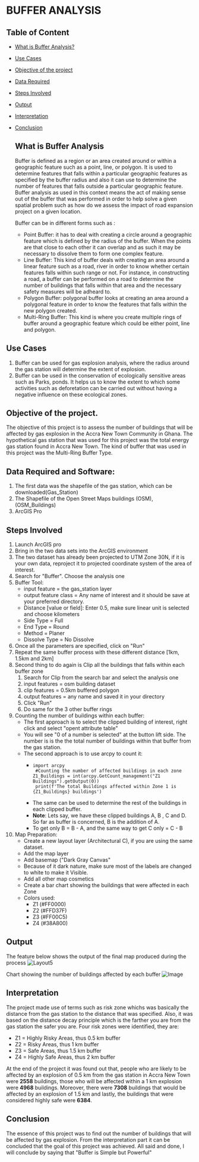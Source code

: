 # BUFFER ANALYSIS
## Table of Content
- [What is Buffer Analysis?](#what-is-buffer-analysis)
- [Use Cases](#use-cases)
- [Objective of the project](#objective-of-the-project)
- [Data Required](#data-required)
- [Steps Involved](#steps-involved)
- [Output](#output)
- [Interpretation](#interpretation)
- [Conclusion](#conclusion)

  ## What is Buffer Analysis
  Buffer is defined as a region or an area created around or within a geographic feature such as a point, line, or polygon.
  It is used to determine features that falls within a particular geographic features as specified by the buffer radius and also it can use to determine the number of features that falls outside a particular geographic feature. Buffer analysis as used in this context means the act of making sense out of the buffer that was performed in order to help solve a given spatial problem such as how do we assess the impact of road expansion project on a given location.

  Buffer can be in different forms such as :
    * Point Buffer: it has to deal with creating a circle around a geographic feature which is defined by the radius of the buffer. When the points are that close to each other it  can overlap and as such it may be necessary to dissolve them to form one complex feature.
    * Line Buffer: This kind of buffer deals with creating an area around a linear feature such as a road, river in order to know whether certain features falls within such range or not. For  instance, in constructing a road, a buffer can be performed on a road to determine the number of buildings that falls within that area and the necessary safety measures will be  adheard to.
    * Polygon Buffer: polygonal buffer looks at creating an area around a polygonal feature in order to know the features that falls within the new polygon created.
    * Multi-Ring Buffer: This kind is where you create multiple rings of buffer around a geographic feature which could be either point, line and polygon.
## Use Cases
1. Buffer can be used for gas explosion analysis, where the radius around the gas station will determine the extent of explosion.
2. Buffer can be used in the conservation of ecologically sensitive areas such as Parks, ponds. It helps us to know the extent to which some activities such as deforetation can be carried out without having a negative influence on these ecological zones.

## Objective of the project.
The objective of this project is to assess the number of buildings that will be affected by gas explosion in the Accra New Town Community in Ghana.
The hypothetical gas station that was used for this project was the total energy gas station found in Accra New Town.
The kind of buffer that was used in this project was the Multi-Ring Buffer Type.


## Data Required and Software:
  1. The first data was the shapefile of the gas station, which can be downloaded(Gas_Station)
  2. The Shapefile of the Open Street Maps buildings (OSM), (OSM_Buildings)
  3. ArcGIS Pro 

## Steps Involved
1. Launch ArcGIS pro
2. Bring in the two data sets into the ArcGIS environment
3. The two dataset has already been projected to UTM Zone 30N, if it is your own data, reproject it to projected coordinate system of the area of interest.
4. Search for "Buffer". Choose the analysis one
5. Buffer Tool:
   * input feature  = the gas_station layer
   * output feature class = Any name of interest and it should be save at your preferred directory.
   * Distance [value or field]: Enter 0.5, make sure linear unit is selected and choose kilometers
   * Side Type = Full
   * End Type = Round
   * Method = Planer
   * Dissolve Type = No Dissolve
6. Once all the parameters are specified, click on "Run"
7. Repeat the same buffer process with these different distance [1km, 1.5km and 2km]
8. Second thing to do again is Clip all the buildings that falls within each buffer zone
     1. Search for Clip  from the search bar and select the analysis one
     2. input features = osm building dataset
     3. clip features = 0.5km buffered polygon
     4. output features = any name and saved it in your directory
     5. Click "Run"
     6. Do same for the 3 other buffer rings
9. Counting the number of buildings within each buffer:
      * The first approach is to select the clipped building of interest, right click and select "opent attribute table"
      * You will see "0 of a number is selected" at the button lift side. The number is is the the total number of buildings within that buffer from the gas station.
      * The second approach is to use arcpy to count it:
          * ```
            import arcpy
             #Counting the number of affected buildings in each zone
            Z1_Buildings = int(arcpy.GetCount_management("Z1 Buildings").getOutput(0))
             print(f'The total Buildings affected within Zone 1 is {Z1_Buildings} buildings')
            ```
        * The same can be used to determine the rest of the buildings in each clipped buffer.
        * **Note**: Lets say, we have these clipped buildings A, B , C and D. So far as buffer is concerned, B is the addition of A.
        * To get only B = B - A, and the same way to get C only = C - B
  10. Map Preparation:
        * Create a new layout layer (Architectural C), if you are using the same dataset.
        * Add the map layer
        * Add basemap ("Dark Gray Canvas"
        * Because of it dark nature, make sure most of the labels are changed to white to make it Visible.
        * Add all other map cosmetics
        * Create a bar chart showing the buildings that were affected in each Zone
        * Colors used: 
            * Z1 (#FF0000)
            * Z2 (#FFD37F)
            * Z3 (#FF00C5)
            * Z4 (#38A800)

## Output
The feature below shows the output of the final map produced during the process
![Layout5](https://github.com/user-attachments/assets/aa3a1efd-2a20-473e-8883-281aff45c8a2)

Chart showing the number of buildings affected by each buffer
![Image](https://github.com/user-attachments/assets/16e28902-ae81-4df0-8111-37e35c82a6f7)

## Interpretation
The project made use of terms such as risk zone whichs was basically the distance from the gas station to the distance that was specified. Also, it was based on the distance decay principle which is the farther you are from the gas station the safer you are. Four risk zones were identified, they are: 
  * Z1 = Highly Risky Areas, thus 0.5 km buffer
  * Z2 = Risky Areas, thus 1 km buffer
  * Z3 = Safe Areas, thus 1.5 km buffer
  * Z4 = Highly Safe Areas, thus 2 km buffer

At the end of the project it was found out that, people who are likely to be affected by an explosion of 0.5 km from the gas station in Accra New Town were **2558** buildings, those who will be affected within a 1 km explosion were **4968** buildings. Moreover, there were **7308** buildings that would be affected by an explosion of 1.5 km and lastly, the buildings that were considered highly safe were **6384**.

## Conclusion
The essence of this project was to find out the number of buildings that will be affected by gas explosion. From the interpretation part it can be concluded that the goal of this project was achieved. All said and done, I will conclude by saying that "Buffer is Simple but Powerful"

